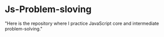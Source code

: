 ﻿# Js-Problem-sloving
"Here is the repository where I practice JavaScript core and intermediate problem-solving."
